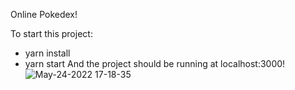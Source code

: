 Online Pokedex!

To start this project:
- yarn install
- yarn start
And the project should be running at localhost:3000!
![May-24-2022 17-18-35](https://user-images.githubusercontent.com/66486962/170141796-a9d4ccc8-d5ec-4f16-b85c-844698e02915.gif)
